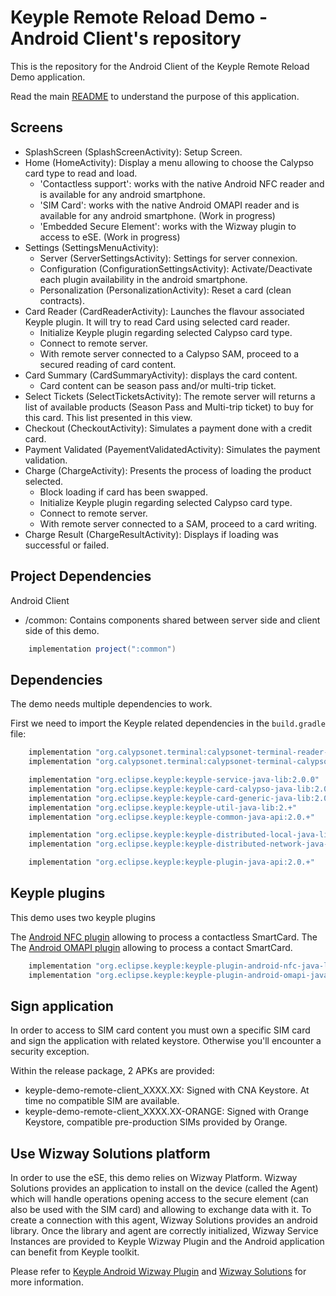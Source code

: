 # Keyple Remote Reload Demo - Android Client's repository

This is the repository for the Android Client of the Keyple Remote Reload Demo application.

Read the main [README](https://github.com/calypsonet/keyple-java-demo-remote#readme) to understand the purpose of this application.

## Screens

- SplashScreen (SplashScreenActivity): Setup Screen.
- Home (HomeActivity): Display a menu allowing to choose the Calypso card type to read and load.
    - 'Contactless support': works with the native Android NFC reader and is available for any android smartphone.
    - 'SIM Card': works with the native Android OMAPI reader and is available for any android smartphone. (Work in progress)
    - 'Embedded Secure Element': works with the Wizway plugin to access to eSE. (Work in progress)
- Settings (SettingsMenuActivity):
    - Server (ServerSettingsActivity): Settings for server connexion.
    - Configuration (ConfigurationSettingsActivity): Activate/Deactivate each plugin availability in the android smartphone.
    - Personalization (PersonalizationActivity): Reset a card (clean contracts).
- Card Reader (CardReaderActivity): Launches the flavour associated Keyple plugin. It will try to read Card using selected card reader.
    - Initialize Keyple plugin regarding selected Calypso card type.
    - Connect to remote server.
    - With remote server connected to a Calypso SAM, proceed to a secured reading of card content.
- Card Summary (CardSummaryActivity): displays the card content.
    - Card content can be season pass and/or multi-trip ticket.
- Select Tickets (SelectTicketsActivity): The remote server will returns a list of available products (Season Pass and Multi-trip ticket) to buy for this card. This list presented in this view.
- Checkout (CheckoutActivity): Simulates a payment done with a credit card.
- Payment Validated (PayementValidatedActivity): Simulates the payment validation.
- Charge (ChargeActivity): Presents the process of loading the product selected.
    - Block loading if card has been swapped.
    - Initialize Keyple plugin regarding selected Calypso card type.
    - Connect to remote server.
    - With remote server connected to a SAM, proceed to a card writing.
- Charge Result (ChargeResultActivity): Displays if loading was successful or failed.

## Project Dependencies

Android Client
- /common: Contains components shared between server side and client side of this demo.
```groovy
    implementation project(":common")
```

## Dependencies

The demo needs multiple dependencies to work.

First we need to import the Keyple related dependencies in the `build.gradle` file:

```groovy
    implementation "org.calypsonet.terminal:calypsonet-terminal-reader-java-api:1.0.+"
    implementation "org.calypsonet.terminal:calypsonet-terminal-calypso-java-api:1.0.+"

    implementation "org.eclipse.keyple:keyple-service-java-lib:2.0.0"
    implementation "org.eclipse.keyple:keyple-card-calypso-java-lib:2.0.0"
    implementation "org.eclipse.keyple:keyple-card-generic-java-lib:2.0.0"
    implementation "org.eclipse.keyple:keyple-util-java-lib:2.+"
    implementation "org.eclipse.keyple:keyple-common-java-api:2.0.+"

    implementation "org.eclipse.keyple:keyple-distributed-local-java-lib:2.0.+"
    implementation "org.eclipse.keyple:keyple-distributed-network-java-lib:2.0.+"

    implementation "org.eclipse.keyple:keyple-plugin-java-api:2.0.+"

```

## Keyple plugins

This demo uses two keyple plugins

The [Android NFC plugin](https://github.com/eclipse/keyple-plugin-android-nfc-java-lib) allowing to
process a contactless SmartCard.
The The [Android OMAPI plugin](https://github.com/eclipse/keyple-plugin-android-omapi-java-lib)
allowing to process a contact SmartCard.

```groovy
    implementation "org.eclipse.keyple:keyple-plugin-android-nfc-java-lib:2.0.+"
    implementation "org.eclipse.keyple:keyple-plugin-android-omapi-java-lib:2.+"
```

## Sign application

In order to access to SIM card content you must own a specific SIM card and sign the application with related keystore.
Otherwise you'll encounter a security exception.

Within the release package, 2 APKs are provided:
* keyple-demo-remote-client_XXXX.XX: Signed with CNA Keystore. At time no compatible SIM are available.
* keyple-demo-remote-client_XXXX.XX-ORANGE: Signed with Orange Keystore, compatible pre-production SIMs provided by Orange.

## Use Wizway Solutions platform

In order to use the eSE, this demo relies on Wizway Platform.
Wizway Solutions provides an application to install on the device (called the Agent) which will handle operations opening access to the secure element (can also be used with the SIM card) and allowing to exchange
data with it.
To create a connection with this agent, Wizway Solutions provides an android library.
Once the library and agent are correctly initialized, Wizway Service Instances are provided to Keyple Wizway Plugin and the Android application can benefit from Keyple toolkit.

Please refer to [Keyple Android Wizway Plugin](https://github.com/calypsonet/keyple-android-plugin-wizway/) and [Wizway Solutions](https://www.wizwaysolutions.com) for more information.
